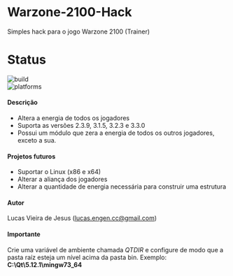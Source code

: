# Warzone-2100-Hack
Simples hack para o jogo Warzone 2100 (Trainer) 

# Status
![build](https://img.shields.io/badge/Build-passing-green.svg)  
![platforms](https://img.shields.io/badge/Platforms-Windows%20(x86%20e%20x64)-blue.svg)

#### Descrição

  * Altera a energia de todos os jogadores
  * Suporta as versões 2.3.9, 3.1.5, 3.2.3 e 3.3.0
  * Possui um módulo que zera a energia de todos os outros jogadores, exceto a sua.
  
#### Projetos futuros
  * Suportar o Linux (x86 e x64)
  * Alterar a aliança dos jogadores
  * Alterar a quantidade de energia necessária para construir uma estrutura
  
#### Autor
Lucas Vieira de Jesus (lucas.engen.cc@gmail.com)

#### Importante
Crie uma variável de ambiente chamada _QTDIR_ e configure de modo que a
pasta raíz esteja um nível acima da pasta bin. Exemplo: **C:\Qt\5.12.1\mingw73_64**
